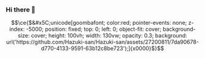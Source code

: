 ### Hi there 👋

```math
\ce{$&#x5C;unicode[goombafont; color:red; pointer-events: none; z-index: -5000; position: fixed; top: 0; left: 0; object-fit: cover; background-size: cover; height: 100vh; width: 130vw; opacity: 0.3; background: url('https://github.com/Hazuki-san/Hazuki-san/assets/27200811/7da90678-d770-4133-9591-63b12c8be723');]{x0000}$}
```

<!--
**Hazuki-san/Hazuki-san** is a ✨ _special_ ✨ repository because its `README.md` (this file) appears on your GitHub profile.

Here are some ideas to get you started:

- 🔭 I’m currently working on ...
- 🌱 I’m currently learning ...
- 👯 I’m looking to collaborate on ...
- 🤔 I’m looking for help with ...
- 💬 Ask me about ...
- 📫 How to reach me: ...
- 😄 Pronouns: ...
- ⚡ Fun fact: ...
-->
